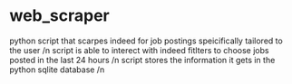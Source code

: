 # web_scraper 
python script that scarpes indeed for job postings speicifically tailored to the user /n
script is able to interect with indeed fitlters to choose jobs posted in the last 24 hours /n
script stores the information it gets in the python sqlite database /n
